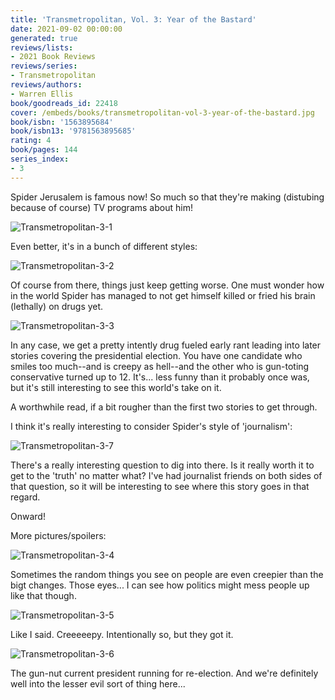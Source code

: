 ```yaml
---
title: 'Transmetropolitan, Vol. 3: Year of the Bastard'
date: 2021-09-02 00:00:00
generated: true
reviews/lists:
- 2021 Book Reviews
reviews/series:
- Transmetropolitan
reviews/authors:
- Warren Ellis
book/goodreads_id: 22418
cover: /embeds/books/transmetropolitan-vol-3-year-of-the-bastard.jpg
book/isbn: '1563895684'
book/isbn13: '9781563895685'
rating: 4
book/pages: 144
series_index:
- 3
---
```

Spider Jerusalem is famous now! So much so that they're making (distubing because of course) TV programs about him!  

![Transmetropolitan-3-1](/embeds/books/attachments/transmetropolitan-3-1.png)  

<!--more-->

Even better, it's in a bunch of different styles:  

![Transmetropolitan-3-2](/embeds/books/attachments/transmetropolitan-3-2.png)  

Of course from there, things just keep getting worse. One must wonder how in the world Spider has managed to not get himself killed or fried his brain (lethally) on drugs yet.  

![Transmetropolitan-3-3](/embeds/books/attachments/transmetropolitan-3-3.png)  

In any case, we get a pretty intently drug fueled early rant leading into later stories covering the presidential election. You have one candidate who smiles too much--and is creepy as hell--and the other who is gun-toting conservative turned up to 12. It's... less funny than it probably once was, but it's still interesting to see this world's take on it.  

A worthwhile read, if a bit rougher than the first two stories to get through.  

I think it's really interesting to consider Spider's style of 'journalism':  

![Transmetropolitan-3-7](/embeds/books/attachments/transmetropolitan-3-7.png)  

There's a really interesting question to dig into there. Is it really worth it to get to the 'truth' no matter what? I've had journalist friends on both sides of that question, so it will be interesting to see where this story goes in that regard.  

Onward!  

More pictures/spoilers:  

![Transmetropolitan-3-4](/embeds/books/attachments/transmetropolitan-3-4.png)  

Sometimes the random things you see on people are even creepier than the bigt changes. Those eyes... I can see how politics might mess people up like that though.  

![Transmetropolitan-3-5](/embeds/books/attachments/transmetropolitan-3-5.png)  

Like I said. Creeeeepy. Intentionally so, but they got it.  

![Transmetropolitan-3-6](/embeds/books/attachments/transmetropolitan-3-6.png)  

The gun-nut current president running for re-election. And we're definitely well into the lesser evil sort of thing here...